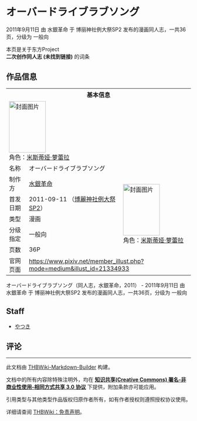 # オーバードライブラブソング

<!-- source html: G:\repos\THBWiki-Markdown-Builder\THBWikiMarkdown\Temp\main\9\98\ns0%3A%E3%82%AA%E3%83%BC%E3%83%90%E3%83%BC%E3%83%89%E3%83%A9%E3%82%A4%E3%83%96%E3%83%A9%E3%83%96%E3%82%BD%E3%83%B3%E3%82%B0.html -->

2011年9月11日 由 水銀革命 于 博丽神社例大祭SP2 发布的漫画同人志，一共36页，分级为 一般向

本页是关于东方Project  
 **二次创作同人志 (未找到链接)** 的词条

## 作品信息

<table><tbody><tr><th colspan="3">基本信息</th></tr><tr><td class="cover-artwork-mobile" colspan="2"><a href="./文件-オーバードライブラブソング封面.jpg.md" class="image" title="封面图片"><img alt="封面图片" src="https://upload.thwiki.cc/thumb/7/7c/%E3%82%AA%E3%83%BC%E3%83%90%E3%83%BC%E3%83%89%E3%83%A9%E3%82%A4%E3%83%96%E3%83%A9%E3%83%96%E3%82%BD%E3%83%B3%E3%82%B0%E5%B0%81%E9%9D%A2.jpg/100px-%E3%82%AA%E3%83%BC%E3%83%90%E3%83%BC%E3%83%89%E3%83%A9%E3%82%A4%E3%83%96%E3%83%A9%E3%83%96%E3%82%BD%E3%83%B3%E3%82%B0%E5%B0%81%E9%9D%A2.jpg" decoding="async" loading="lazy" width="100" height="140" srcset="https://upload.thwiki.cc/thumb/7/7c/%E3%82%AA%E3%83%BC%E3%83%90%E3%83%BC%E3%83%89%E3%83%A9%E3%82%A4%E3%83%96%E3%83%A9%E3%83%96%E3%82%BD%E3%83%B3%E3%82%B0%E5%B0%81%E9%9D%A2.jpg/150px-%E3%82%AA%E3%83%BC%E3%83%90%E3%83%BC%E3%83%89%E3%83%A9%E3%82%A4%E3%83%96%E3%83%A9%E3%83%96%E3%82%BD%E3%83%B3%E3%82%B0%E5%B0%81%E9%9D%A2.jpg 1.5x, https://upload.thwiki.cc/thumb/7/7c/%E3%82%AA%E3%83%BC%E3%83%90%E3%83%BC%E3%83%89%E3%83%A9%E3%82%A4%E3%83%96%E3%83%A9%E3%83%96%E3%82%BD%E3%83%B3%E3%82%B0%E5%B0%81%E9%9D%A2.jpg/200px-%E3%82%AA%E3%83%BC%E3%83%90%E3%83%BC%E3%83%89%E3%83%A9%E3%82%A4%E3%83%96%E3%83%A9%E3%83%96%E3%82%BD%E3%83%B3%E3%82%B0%E5%B0%81%E9%9D%A2.jpg 2x" data-file-width="643" data-file-height="900"></a><div class="cover-char">角色：<a href="./米斯蒂娅·萝蕾拉.md" title="米斯蒂娅·萝蕾拉">米斯蒂娅·萝蕾拉</a></div></td>
</tr><tr><td class="label">名称</td><td colspan="2"> オーバードライブラブソング </td></tr><tr><td class="label">制作方</td><td><a href="./水銀革命.md" title="水銀革命">水銀革命</a></td><td class="cover-artwork" rowspan="5" style="min-width:140px;"><a href="./文件-オーバードライブラブソング封面.jpg.md" class="image" title="封面图片"><img alt="封面图片" src="https://upload.thwiki.cc/thumb/7/7c/%E3%82%AA%E3%83%BC%E3%83%90%E3%83%BC%E3%83%89%E3%83%A9%E3%82%A4%E3%83%96%E3%83%A9%E3%83%96%E3%82%BD%E3%83%B3%E3%82%B0%E5%B0%81%E9%9D%A2.jpg/100px-%E3%82%AA%E3%83%BC%E3%83%90%E3%83%BC%E3%83%89%E3%83%A9%E3%82%A4%E3%83%96%E3%83%A9%E3%83%96%E3%82%BD%E3%83%B3%E3%82%B0%E5%B0%81%E9%9D%A2.jpg" decoding="async" loading="lazy" width="100" height="140" srcset="https://upload.thwiki.cc/thumb/7/7c/%E3%82%AA%E3%83%BC%E3%83%90%E3%83%BC%E3%83%89%E3%83%A9%E3%82%A4%E3%83%96%E3%83%A9%E3%83%96%E3%82%BD%E3%83%B3%E3%82%B0%E5%B0%81%E9%9D%A2.jpg/150px-%E3%82%AA%E3%83%BC%E3%83%90%E3%83%BC%E3%83%89%E3%83%A9%E3%82%A4%E3%83%96%E3%83%A9%E3%83%96%E3%82%BD%E3%83%B3%E3%82%B0%E5%B0%81%E9%9D%A2.jpg 1.5x, https://upload.thwiki.cc/thumb/7/7c/%E3%82%AA%E3%83%BC%E3%83%90%E3%83%BC%E3%83%89%E3%83%A9%E3%82%A4%E3%83%96%E3%83%A9%E3%83%96%E3%82%BD%E3%83%B3%E3%82%B0%E5%B0%81%E9%9D%A2.jpg/200px-%E3%82%AA%E3%83%BC%E3%83%90%E3%83%BC%E3%83%89%E3%83%A9%E3%82%A4%E3%83%96%E3%83%A9%E3%83%96%E3%82%BD%E3%83%B3%E3%82%B0%E5%B0%81%E9%9D%A2.jpg 2x" data-file-width="643" data-file-height="900"></a><div class="cover-char">角色：<a href="./米斯蒂娅·萝蕾拉.md" title="米斯蒂娅·萝蕾拉">米斯蒂娅·萝蕾拉</a></div></td>
</tr><tr><td class="label">首发日期</td><td>2011-09-11&#160;（<a href="/展会作品列表?e=%E5%8D%9A%E4%B8%BD%E7%A5%9E%E7%A4%BE%E4%BE%8B%E5%A4%A7%E7%A5%ADSP%232">博麗神社例大祭SP2</a>）</td></tr><tr><td class="label">类型</td><td>漫画</td></tr><tr><td class="label">分级指定</td><td>一般向</td></tr><tr><td class="label">页数</td><td>36P</td></tr>
<tr><td class="label">官网页面</td><td colspan="2"><a rel="nofollow" class="external free" href="https://www.pixiv.net/member_illust.php?mode=medium&amp;illust_id=21334933">https://www.pixiv.net/member_illust.php?mode=medium&amp;illust_id=21334933</a></td></tr></tbody></table>

オーバードライブラブソング（同人志，水銀革命，2011） - 2011年9月11日 由 水銀革命 于 博丽神社例大祭SP2 发布的漫画同人志，一共36页，分级为 一般向

## Staff
- [やつき](./やつき.md)


## 评论




---

此文档由 [THBWiki-Markdown-Builder](https://github.com/Delsin-Yu/THBWiki-Markdown-Builder) 构建。

文档中的所有内容除特殊注明外，均在 [**知识共享(Creative Commons) 署名-非商业性使用-相同方式共享 3.0 协议**](https://creativecommons.org/licenses/by-sa/3.0/deed.zh-hans) 下提供，附加条款亦可能应用。

引用类型与其他类型作品版权归原作者所有，如有作者授权则遵照授权协议使用。

详细请查阅 [THBWiki：免责声明](https://thbwiki.cc/THBWiki:%E5%85%8D%E8%B4%A3%E5%A3%B0%E6%98%8E)。


